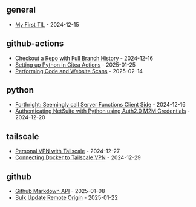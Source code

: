 <!-- index starts -->
## general

* [My First TIL](https://git.gvoserver1.com/jnellis/Today-I-Learned/src/branch/main/general/first_post.md) - 2024-12-15

## github-actions

* [Checkout a Repo with Full Branch History](https://git.gvoserver1.com/jnellis/Today-I-Learned/src/branch/main/github-actions/checkout_full.md) - 2024-12-16
* [Setting up Python in Gitea Actions](https://git.gvoserver1.com/jnellis/Today-I-Learned/src/branch/main/github-actions/setup_python.md) - 2025-01-25
* [Performing Code and Website Scans](https://git.gvoserver1.com/jnellis/Today-I-Learned/src/branch/main/github-actions/code_scans.md) - 2025-02-14

## python

* [Forthright: Seemingly call Server Functions Client Side](https://git.gvoserver1.com/jnellis/Today-I-Learned/src/branch/main/python/forthright.md) - 2024-12-16
* [Authenticating NetSuite with Python using Auth2.0 M2M Credentials](https://git.gvoserver1.com/jnellis/Today-I-Learned/src/branch/main/python/netsuite_auth_m2m.md) - 2024-12-20

## tailscale

* [Personal VPN with Tailscale](https://git.gvoserver1.com/jnellis/Today-I-Learned/src/branch/main/tailscale/tailscale_intro.md) - 2024-12-27
* [Connecting Docker to Tailscale VPN](https://git.gvoserver1.com/jnellis/Today-I-Learned/src/branch/main/tailscale/ts_docker.md) - 2024-12-29

## github

* [Github Markdown API](https://git.gvoserver1.com/jnellis/Today-I-Learned/src/branch/main/github/markdown.md) - 2025-01-08
* [Bulk Update Remote Origin](https://git.gvoserver1.com/jnellis/Today-I-Learned/src/branch/main/github/update_remote.md) - 2025-01-22
<!-- index ends -->

